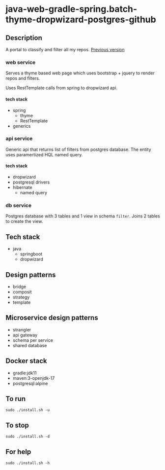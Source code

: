 # java-web-gradle-spring.batch-thyme-dropwizard-postgres-github

## Description
A portal to classify and filter all my repos.
[Previous version](https://github.com/bearddan2000/java-web-gradle-spring-thyme-dropwizard-postgres-github)

### web service
Serves a thyme based web page which uses
bootstrap + jquery to render repos and filters.

Uses RestTemplate calls from spring to dropwizard api.

#### tech stack
- spring
  - thyme
  - RestTemplate
- generics

### api service
Generic api that returns list of filters from postgres
database. The entity uses paramertized HQL named query.

#### tech stack
- dropwizard
- postgresql drivers
- hibernate
  - named query

### db service
Postgres database with 3 tables and 1 view in schema `filter`.
Joins 2 tables to create the view.

## Tech stack
- java
  - springboot
  - dropwizard

## Design patterns
- bridge
- composit
- strategy
- template

## Microservice design patterns
- strangler
- api gateway
- schema per service
- shared database

## Docker stack
- gradle:jdk11
- maven:3-openjdk-17
- postgresql:alpine

## To run
`sudo ./install.sh -u`

## To stop
`sudo ./install.sh -d`

## For help
`sudo ./install.sh -h`
